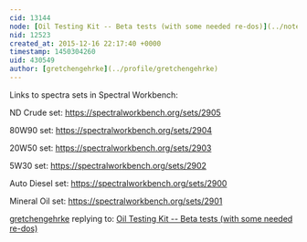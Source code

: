 ```yaml
---
cid: 13144
node: [Oil Testing Kit -- Beta tests (with some needed re-dos)](../notes/gretchengehrke/12-16-2015/oil-testing-kit-beta-tests-with-some-needed-re-dos)
nid: 12523
created_at: 2015-12-16 22:17:40 +0000
timestamp: 1450304260
uid: 430549
author: [gretchengehrke](../profile/gretchengehrke)
---
```


Links to spectra sets in Spectral Workbench: 

ND Crude set: https://spectralworkbench.org/sets/2905 

80W90 set: https://spectralworkbench.org/sets/2904 

20W50 set: https://spectralworkbench.org/sets/2903 

5W30 set: https://spectralworkbench.org/sets/2902 

Auto Diesel set: https://spectralworkbench.org/sets/2900 

Mineral Oil set: https://spectralworkbench.org/sets/2901 


[gretchengehrke](../profile/gretchengehrke) replying to: [Oil Testing Kit -- Beta tests (with some needed re-dos)](../notes/gretchengehrke/12-16-2015/oil-testing-kit-beta-tests-with-some-needed-re-dos)


